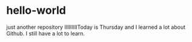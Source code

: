 # hello-world
just another repository
IIIIIIIIIToday is Thursday and I learned a lot about Github. I still have a lot to learn.

